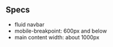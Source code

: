 ## Specs

<!-- - title font-family: "Montserrat", sans-serif; -->
<!-- - primary font-family: Lato, sans-serif; -->
- fluid navbar
- mobile-breakpoint: 600px and below
- main content width: about 1000px